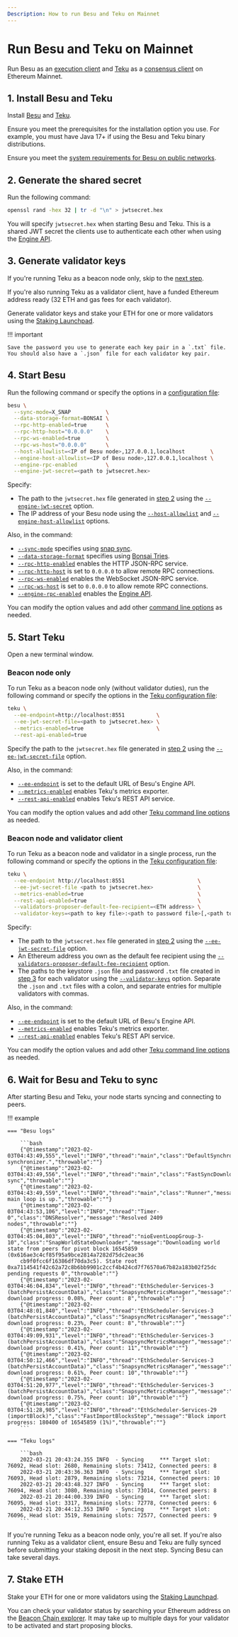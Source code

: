 ```yaml
---
Description: How to run Besu and Teku on Mainnet
---
```


# Run Besu and Teku on Mainnet

Run Besu as an [execution client](../concepts/the-merge.md#execution-clients) and
[Teku](https://docs.teku.consensys.net/)
as a [consensus client](../concepts/the-merge.md#consensus-clients) on Ethereum Mainnet.

## 1. Install Besu and Teku

Install [Besu](../get-started/install/binary-distribution.md) and
[Teku](https://docs.teku.consensys.net/HowTo/Get-Started/Installation-Options/Install-Binaries/).

Ensure you meet the prerequisites for the installation option you use.
For example, you must have Java 17+ if using the Besu and Teku binary distributions.

Ensure you meet the [system requirements for Besu on public networks](../get-started/system-requirements.md).

## 2. Generate the shared secret

Run the following command:

```bash
openssl rand -hex 32 | tr -d "\n" > jwtsecret.hex
```

You will specify `jwtsecret.hex` when starting Besu and Teku.
This is a shared JWT secret the clients use to authenticate each other when using the
[Engine API](../how-to/use-engine-api.md).

## 3. Generate validator keys

If you're running Teku as a beacon node only, skip to the [next step](#4-start-besu).

If you're also running Teku as a validator client, have a funded Ethereum address ready (32 ETH and
gas fees for each validator).

Generate validator keys and stake your ETH for one or more validators using the
[Staking Launchpad](https://launchpad.ethereum.org/en/).

!!! important

    Save the password you use to generate each key pair in a `.txt` file.
    You should also have a `.json` file for each validator key pair.

## 4. Start Besu

Run the following command or specify the options in a [configuration file](../how-to/configuration-file.md):

```bash
besu \
  --sync-mode=X_SNAP           \
  --data-storage-format=BONSAI \
  --rpc-http-enabled=true      \
  --rpc-http-host="0.0.0.0"    \
  --rpc-ws-enabled=true        \
  --rpc-ws-host="0.0.0.0"      \
  --host-allowlist=<IP of Besu node>,127.0.0.1,localhost        \
  --engine-host-allowlist=<IP of Besu node>,127.0.0.1,localhost \
  --engine-rpc-enabled         \
  --engine-jwt-secret=<path to jwtsecret.hex>
```

Specify:

- The path to the `jwtsecret.hex` file generated in [step 2](#2-generate-the-shared-secret) using
  the [`--engine-jwt-secret`](../reference/cli/options.md#engine-jwt-secret) option.
- The IP address of your Besu node using the [`--host-allowlist`](../reference/cli/options.md#host-allowlist)
  and [`--engine-host-allowlist`](../reference/cli/options.md#engine-host-allowlist) options.

Also, in the command:

- [`--sync-mode`](../reference/cli/options.md#sync-mode) specifies using [snap sync](../get-started/connect/sync-node.md#snap-synchronization).
- [`--data-storage-format`](../reference/cli/options.md#data-storage-format) specifies using [Bonsai Tries](../concepts/data-storage-formats.md#bonsai-tries).
- [`--rpc-http-enabled`](../reference/cli/options.md#rpc-http-enabled) enables the HTTP JSON-RPC
  service.
- [`--rpc-http-host`](../reference/cli/options.md#rpc-http-host) is set to `0.0.0.0` to allow remote
  RPC connections.
- [`--rpc-ws-enabled`](../reference/cli/options.md#rpc-ws-enabled) enables the WebSocket JSON-RPC
  service.
- [`--rpc-ws-host`](../reference/cli/options.md#rpc-ws-host) is set to `0.0.0.0` to allow remote RPC
  connections.
- [`--engine-rpc-enabled`](../reference/cli/options.md#engine-rpc-enabled) enables the
    [Engine API](../reference/engine-api/index.md).

You can modify the option values and add other [command line options](../reference/cli/options.md)
as needed.

## 5. Start Teku

Open a new terminal window.

### Beacon node only

To run Teku as a beacon node only (without validator duties), run the following command or specify the
options in the [Teku configuration file]:

```bash
teku \
  --ee-endpoint=http://localhost:8551          \
  --ee-jwt-secret-file=<path to jwtsecret.hex> \
  --metrics-enabled=true                       \
  --rest-api-enabled=true
```

Specify the path to the `jwtsecret.hex` file generated in [step 2](#2-generate-the-shared-secret) using
the [`--ee-jwt-secret-file`](https://docs.teku.consensys.net/Reference/CLI/CLI-Syntax/#ee-jwt-secret-file)
option.

Also, in the command:

- [`--ee-endpoint`](https://docs.teku.consensys.net/Reference/CLI/CLI-Syntax/#ee-endpoint)
  is set to the default URL of Besu's Engine API.
- [`--metrics-enabled`](https://docs.teku.consensys.net/Reference/CLI/CLI-Syntax/#metrics-enabled)
  enables Teku's metrics exporter.
- [`--rest-api-enabled`](https://docs.teku.consensys.net/Reference/CLI/CLI-Syntax/#rest-api-enabled)
  enables Teku's REST API service.

You can modify the option values and add other [Teku command line options] as needed.

### Beacon node and validator client

To run Teku as a beacon node and validator in a single process, run the following command or specify
the options in the [Teku configuration file]:

```bash
teku \
  --ee-endpoint http://localhost:8551                       \
  --ee-jwt-secret-file <path to jwtsecret.hex>              \
  --metrics-enabled=true                                    \
  --rest-api-enabled=true                                   \
  --validators-proposer-default-fee-recipient=<ETH address> \
  --validator-keys=<path to key file>:<path to password file>[,<path to key file>:<path to password file>,...]
```

Specify:

- The path to the `jwtsecret.hex` file generated in [step 2](#2-generate-the-shared-secret) using the
  [`--ee-jwt-secret-file`](https://docs.teku.consensys.net/Reference/CLI/CLI-Syntax/#ee-jwt-secret-file) option.
- An Ethereum address you own as the default fee recipient using the
  [`--validators-proposer-default-fee-recipient`](https://docs.teku.consensys.net/Reference/CLI/CLI-Syntax/#validators-proposer-default-fee-recipient)
  option.
- The paths to the keystore `.json` file and password `.txt` file created in
  [step 3](#3-generate-validator-keys) for each validator using the
  [`--validator-keys`](https://docs.teku.consensys.net/Reference/CLI/CLI-Syntax/#validator-keys) option.
  Separate the `.json` and `.txt` files with a colon, and separate entries for multiple validators with commas.

Also, in the command:

- [`--ee-endpoint`](https://docs.teku.consensys.net/Reference/CLI/CLI-Syntax/#ee-endpoint)
  is set to the default URL of Besu's Engine API.
- [`--metrics-enabled`](https://docs.teku.consensys.net/Reference/CLI/CLI-Syntax/#metrics-enabled)
  enables Teku's metrics exporter.
- [`--rest-api-enabled`](https://docs.teku.consensys.net/Reference/CLI/CLI-Syntax/#rest-api-enabled)
  enables Teku's REST API service.

You can modify the option values and add other [Teku command line options] as needed.

## 6. Wait for Besu and Teku to sync

After starting Besu and Teku, your node starts syncing and connecting to peers.

!!! example

    === "Besu logs"

        ```bash
        {"@timestamp":"2023-02-03T04:43:49,555","level":"INFO","thread":"main","class":"DefaultSynchronizer","message":"Starting synchronizer.","throwable":""}
        {"@timestamp":"2023-02-03T04:43:49,556","level":"INFO","thread":"main","class":"FastSyncDownloader","message":"Starting sync","throwable":""}
        {"@timestamp":"2023-02-03T04:43:49,559","level":"INFO","thread":"main","class":"Runner","message":"Ethereum main loop is up.","throwable":""}
        {"@timestamp":"2023-02-03T04:43:53,106","level":"INFO","thread":"Timer-0","class":"DNSResolver","message":"Resolved 2409 nodes","throwable":""}
        {"@timestamp":"2023-02-03T04:45:04,803","level":"INFO","thread":"nioEventLoopGroup-3-10","class":"SnapWorldStateDownloader","message":"Downloading world state from peers for pivot block 16545859 (0x616ae3c4cf85f95a9bce2814a7282d75dc2eac36
        cb9f0fcc6f16386df70da3c5). State root 0xa7114541f42c62a72c8b6bb9901c2ccf4b424cd7f76570a67b82a183b02f25dc pending requests 0","throwable":""}
        {"@timestamp":"2023-02-03T04:46:04,834","level":"INFO","thread":"EthScheduler-Services-3 (batchPersistAccountData)","class":"SnapsyncMetricsManager","message":"Worldstate download progress: 0.08%, Peer count: 8","throwable":""}
        {"@timestamp":"2023-02-03T04:48:01,840","level":"INFO","thread":"EthScheduler-Services-3 (batchPersistAccountData)","class":"SnapsyncMetricsManager","message":"Worldstate download progress: 0.23%, Peer count: 8","throwable":""}
        {"@timestamp":"2023-02-03T04:49:09,931","level":"INFO","thread":"EthScheduler-Services-3 (batchPersistAccountData)","class":"SnapsyncMetricsManager","message":"Worldstate download progress: 0.41%, Peer count: 11","throwable":""}
        {"@timestamp":"2023-02-03T04:50:12,466","level":"INFO","thread":"EthScheduler-Services-3 (batchPersistAccountData)","class":"SnapsyncMetricsManager","message":"Worldstate download progress: 0.61%, Peer count: 10","throwable":""}
        {"@timestamp":"2023-02-03T04:51:20,977","level":"INFO","thread":"EthScheduler-Services-3 (batchPersistAccountData)","class":"SnapsyncMetricsManager","message":"Worldstate download progress: 0.75%, Peer count: 10","throwable":""}
        {"@timestamp":"2023-02-03T04:51:28,985","level":"INFO","thread":"EthScheduler-Services-29 (importBlock)","class":"FastImportBlocksStep","message":"Block import progress: 180400 of 16545859 (1%)","throwable":""}
        ```

    === "Teku logs"

        ```bash
        2022-03-21 20:43:24.355 INFO  - Syncing     *** Target slot: 76092, Head slot: 2680, Remaining slots: 73412, Connected peers: 8
        2022-03-21 20:43:36.363 INFO  - Syncing     *** Target slot: 76093, Head slot: 2879, Remaining slots: 73214, Connected peers: 10
        2022-03-21 20:43:48.327 INFO  - Syncing     *** Target slot: 76094, Head slot: 3080, Remaining slots: 73014, Connected peers: 8
        2022-03-21 20:44:00.339 INFO  - Syncing     *** Target slot: 76095, Head slot: 3317, Remaining slots: 72778, Connected peers: 6
        2022-03-21 20:44:12.353 INFO  - Syncing     *** Target slot: 76096, Head slot: 3519, Remaining slots: 72577, Connected peers: 9
        ```

If you're running Teku as a beacon node only, you're all set.
If you're also running Teku as a validator client, ensure Besu and Teku are fully synced before
submitting your staking deposit in the next step.
Syncing Besu can take several days.

## 7. Stake ETH

Stake your ETH for one or more validators using the [Staking Launchpad](https://launchpad.ethereum.org/en/).

You can check your validator status by searching your Ethereum address on the
[Beacon Chain explorer](https://beaconcha.in/).
It may take up to multiple days for your validator to be activated and start proposing blocks.

<!--links-->

[Teku configuration file]: https://docs.teku.consensys.net/HowTo/Configure/Use-Configuration-File/
[Teku command line options]: https://docs.teku.consensys.net/Reference/CLI/CLI-Syntax/
